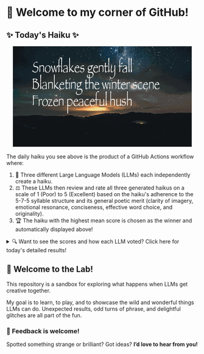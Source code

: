 # 👋 Welcome to my corner of GitHub!

## ✨ Today's Haiku ✨

<p align="center">
  <img src="assets/haiku.gif" alt="Hive Mind - AI Collaboration Concept"/>
</p>

The daily haiku you see above is the product of a GitHub Actions workflow where:

1.  🐝 Three different Large Language Models (LLMs) each independently create a haiku.
2.  ⚖️ These LLMs then review and rate all three generated haikus on a scale of 1 (Poor) to 5 (Excellent) based on the haiku's adherence to the 5-7-5 syllable structure and its general poetic merit (clarity of imagery, emotional resonance, conciseness, effective word choice, and originality).
3.  🏆 The haiku with the highest mean score is chosen as the winner and automatically displayed above!

<details>
<summary>🔍 Want to see the scores and how each LLM voted? Click here for today's detailed results!</summary>

<div id="stats_marker"></div>

| Haiku | Generated By | Rated by `Llama 4 Scout` | Rated by `Llama 3.3` | Rated by `Gemma 2:9B` | Mean Score | Status |
| :---------------------------------------------- | :----------- | :----------------- | :---------------- | :----------------- | :--------- | :-------- |
*Golden sunset fades<br><br><br>Ripples on the quiet lake<br><br><br>Summer's gentle kiss* | Llama 4 Scout | 4 / 5 | 4 / 5 | 5 / 5| 4.33 |  |
*Snowflakes gently fall  <br>Blanketing the winter scene  <br>Frozen peaceful hush* | Llama 3.3 | 5 / 5 | 5 / 5 | 4 / 5| 4.67 | 🏆 Winner |
*Winter's icy grip<br>Paints the world in white and silver<br>Silence softly falls* | Gemma 2:9B | 3 / 5 | 3 / 5 | 3 / 5| 3.0 |  |
</details>


## 🧪 Welcome to the Lab!

This repository is a sandbox for exploring what happens when LLMs get creative together. 

My  goal is to learn, to play, and to showcase the wild and wonderful things LLMs can do. Unexpected results, odd turns of phrase, and delightful glitches are all part of the fun.

### 💬 Feedback is welcome!

Spotted something strange or brilliant? Got ideas? **I’d love to hear from you!**